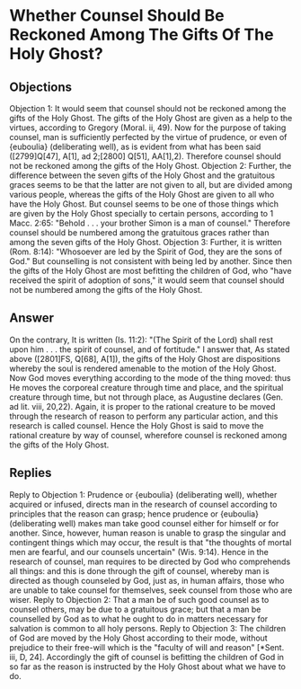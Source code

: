 # Whether Counsel Should Be Reckoned Among The Gifts Of The Holy Ghost?
## Objections
Objection 1: It would seem that counsel should not be reckoned among the gifts of the Holy Ghost. The gifts of the Holy Ghost are given as a help to the virtues, according to Gregory (Moral. ii, 49). Now for the purpose of taking counsel, man is sufficiently perfected by the virtue of prudence, or even of {euboulia} (deliberating well), as is evident from what has been said ([2799]Q[47], A[1], ad 2;[2800] Q[51], AA[1],2). Therefore counsel should not be reckoned among the gifts of the Holy Ghost.
Objection 2: Further, the difference between the seven gifts of the Holy Ghost and the gratuitous graces seems to be that the latter are not given to all, but are divided among various people, whereas the gifts of the Holy Ghost are given to all who have the Holy Ghost. But counsel seems to be one of those things which are given by the Holy Ghost specially to certain persons, according to 1 Macc. 2:65: "Behold . . . your brother Simon is a man of counsel." Therefore counsel should be numbered among the gratuitous graces rather than among the seven gifts of the Holy Ghost.
Objection 3: Further, it is written (Rom. 8:14): "Whosoever are led by the Spirit of God, they are the sons of God." But counselling is not consistent with being led by another. Since then the gifts of the Holy Ghost are most befitting the children of God, who "have received the spirit of adoption of sons," it would seem that counsel should not be numbered among the gifts of the Holy Ghost.
## Answer
On the contrary, It is written (Is. 11:2): "(The Spirit of the Lord) shall rest upon him . . . the spirit of counsel, and of fortitude."
I answer that, As stated above ([2801]FS, Q[68], A[1]), the gifts of the Holy Ghost are dispositions whereby the soul is rendered amenable to the motion of the Holy Ghost. Now God moves everything according to the mode of the thing moved: thus He moves the corporeal creature through time and place, and the spiritual creature through time, but not through place, as Augustine declares (Gen. ad lit. viii, 20,22). Again, it is proper to the rational creature to be moved through the research of reason to perform any particular action, and this research is called counsel. Hence the Holy Ghost is said to move the rational creature by way of counsel, wherefore counsel is reckoned among the gifts of the Holy Ghost.
## Replies
Reply to Objection 1: Prudence or {euboulia} (deliberating well), whether acquired or infused, directs man in the research of counsel according to principles that the reason can grasp; hence prudence or {euboulia} (deliberating well) makes man take good counsel either for himself or for another. Since, however, human reason is unable to grasp the singular and contingent things which may occur, the result is that "the thoughts of mortal men are fearful, and our counsels uncertain" (Wis. 9:14). Hence in the research of counsel, man requires to be directed by God who comprehends all things: and this is done through the gift of counsel, whereby man is directed as though counseled by God, just as, in human affairs, those who are unable to take counsel for themselves, seek counsel from those who are wiser.
Reply to Objection 2: That a man be of such good counsel as to counsel others, may be due to a gratuitous grace; but that a man be counselled by God as to what he ought to do in matters necessary for salvation is common to all holy persons.
Reply to Objection 3: The children of God are moved by the Holy Ghost according to their mode, without prejudice to their free-will which is the "faculty of will and reason" [*Sent. iii, D, 24]. Accordingly the gift of counsel is befitting the children of God in so far as the reason is instructed by the Holy Ghost about what we have to do.
